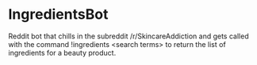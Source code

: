 # IngredientsBot
Reddit bot that chills in the subreddit /r/SkincareAddiction and gets called with the command !ingredients &lt;search terms> to return the list of ingredients for a beauty product.
